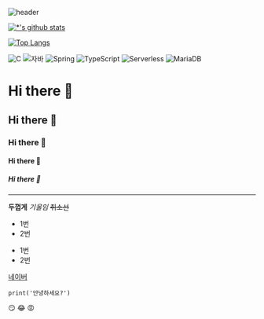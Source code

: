 ![header](https://capsule-render.vercel.app/api?type=wave&color=auto&height=300&section=header&text=깃허브%20특강&fontSize=90)

[![*'s github stats](https://github-readme-stats.vercel.app/api?username=Hamhamj)](https://github.com/Hamhamj)



[![Top Langs](https://github-readme-stats.vercel.app/api/top-langs/?username=Hamhamj)](https://github.com/Hamhamj/github-readme-stats)


![C](https://img.shields.io/badge/-C-123456?style=flat-square&logo=C&logoColor=black)
![자바](https://img.shields.io/badge/-자바-007396?style=flat&logo=Java&logoColor=ffffff)
![Spring](https://img.shields.io/badge/-Spring-6DB33F?style=for-the-badge&logo=Spring&logoColor=white)
![TypeScript](https://img.shields.io/badge/-TypeScript-3178C6?style=flat-square&logo=TypeScript&logoColor=white)
![Serverless](https://img.shields.io/badge/-Serverless-FD5750?style=flat-square&logo=Serverless&logoColor=magenta)
![MariaDB](https://img.shields.io/badge/-MariaDB-1F305F?style=flat-square&logo=mariadb&logoColor=white)
​


# Hi there 👋
## Hi there 👋
### Hi there 👋
#### Hi there 👋
##### Hi there 👋
---

**두껍게**
*기울임*
~~취소선~~

* 1번
* 2번
- 1번
- 2번

[네이버](naver.com)


```
print('안녕하세요?')
```
😏
:joy:
:rage:

